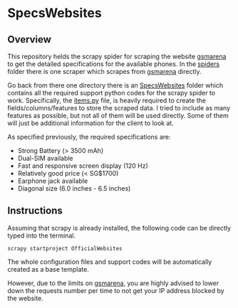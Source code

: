 # SpecsWebsites

## Overview
This repository helds the scrapy spider for scraping the website <a href='https://www.gsmarena.com/'>gsmarena</a> to get the detailed specifications for the available phones. In the <a href=https://github.com/NathanAW24/NewPhone2022/tree/main/SpecsWebsites/SpecsWebsites/spiders>spiders</a> folder there is one scraper which scrapes from <a href='https://www.gsmarena.com/'>gsmarena</a> directly.

Go back from there one directory there is an <a href='https://github.com/NathanAW24/NewPhone2022/tree/main/SpecsWebsites/SpecsWebsites'>SpecsWebsites</a> folder which contains all the required support python codes for the scrapy spider to work. Specifically, the <a href='https://github.com/NathanAW24/NewPhone2022/blob/main/OfficialWebsites/OfficialWebsites/items.py'>items.py</a> file, is heavily required to create the fields/columns/features to store the scraped data. I tried to include as many features as possible, but not all of them will be used directly. Some of them will just be additional information for the client to look at.

As specified previously, the required specifications are:
- Strong Battery (> 3500 mAh)
- Dual-SIM available
- Fast and responsive screen display (120 Hz)
- Relatively good price (< SG$1700)
- Earphone jack available
- Diagonal size (6.0 inches - 6.5 inches)

## Instructions
Assuming that scrapy is already installed, the following code can be directly typed into the terminal.
```
scrapy startproject OfficialWebsites
```
The whole configuration files and support codes will be automatically created as a base template.

However, due to the limits on <a href='https://www.gsmarena.com/'>gsmarena</a>, you are highly advised to lower down the requests number per time to not get your IP address blocked by the website.